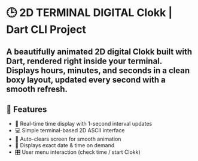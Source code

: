 # 🕒 2D TERMINAL DIGITAL Clokk | Dart CLI Project

A beautifully animated **2D digital Clokk** built with Dart, rendered right inside your terminal.  
Displays hours, minutes, and seconds in a clean boxy layout, updated **every second** with a smooth refresh.
---
## 🚀 Features

- 🔁 Real-time time display with 1-second interval updates
- 💻 Simple terminal-based 2D ASCII interface
- 🧽 Auto-clears screen for smooth animation
- 📅 Displays exact date & time on demand
- 🎛️ User menu interaction (check time / start Clokk)


